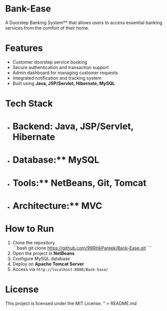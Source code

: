 # Bank-Ease 
A Doorstep Banking System** that allows users to access essential banking services from the comfort of their home.

# Features
- Customer doorstep service booking  
- Secure authentication and transaction support  
- Admin dashboard for managing customer requests  
- Integrated notification and tracking system  
- Built using **Java, JSP/Servlet, Hibernate, MySQL**

# Tech Stack
- # Backend: Java, JSP/Servlet, Hibernate  
- # Database:** MySQL  
- # Tools:** NetBeans, Git, Tomcat  
- # Architecture:** MVC

# How to Run
1. Clone the repository  
   \`\`\`bash
   git clone https://github.com/99RitikPareek/Bank-Ease.git
   \`\`\`
2. Open the project in **NetBeans**
3. Configure MySQL database
4. Deploy on **Apache Tomcat Server**
5. Access via `http://localhost:8080/Bank-Ease/`

# License
This project is licensed under the MIT License.
" > README.md
